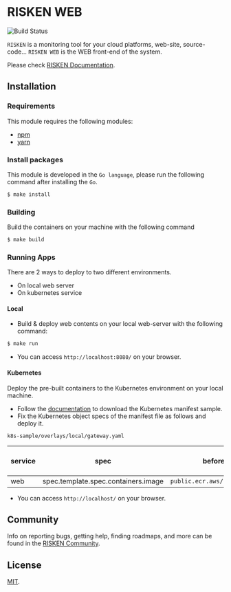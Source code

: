 # RISKEN WEB

![Build Status](https://codebuild.ap-northeast-1.amazonaws.com/badges?uuid=eyJlbmNyeXB0ZWREYXRhIjoiSGFTQW9qYjVaeWhlRDAwVzlOV2lWRzhGbzVGSkNkWXpRVHhPYlR0V2s2WlF5eTNONGIvOVFwWEwxNnRQWk95dDZONW1jeUI0Z1NhUDEwYmllWjE2SWc0PSIsIml2UGFyYW1ldGVyU3BlYyI6Im5DQjg3bXFtcDhlVkk3eVgiLCJtYXRlcmlhbFNldFNlcmlhbCI6MX0%3D&branch=master)

`RISKEN` is a monitoring tool for your cloud platforms, web-site, source-code... 
`RISKEN WEB` is the WEB front-end of the system.

Please check [RISKEN Documentation](https://docs.security-hub.jp/).

## Installation

### Requirements

This module requires the following modules:

- [npm](https://docs.npmjs.com/downloading-and-installing-node-js-and-npm)
- [yarn](https://classic.yarnpkg.com/lang/en/docs/install/#mac-stable)

### Install packages

This module is developed in the `Go language`, please run the following command after installing the `Go`.

```bash
$ make install
```

### Building

Build the containers on your machine with the following command

```bash
$ make build
```

### Running Apps

There are 2 ways to deploy to two different environments.
- On local web server
- On kubernetes service

#### Local

- Build & deploy web contents on your local web-server with the following command:
```bash
$ make run
```

- You can access `http://localhost:8080/` on your browser.

#### Kubernetes

Deploy the pre-built containers to the Kubernetes environment on your local machine.

- Follow the [documentation](https://docs.security-hub.jp/admin/infra_local/#risken) to download the Kubernetes manifest sample.
- Fix the Kubernetes object specs of the manifest file as follows and deploy it.

`k8s-sample/overlays/local/gateway.yaml`

| service | spec                                | before (public images)                     | after (pre-build images on your machine) |
| ------- | ----------------------------------- | ------------------------------------------ | ---------------------------------------- |
| web     | spec.template.spec.containers.image | `public.ecr.aws/risken/gateway/web:latest` | `gateway/web:latest`                     |

- You can access `http://localhost/` on your browser.


## Community

Info on reporting bugs, getting help, finding roadmaps,
and more can be found in the [RISKEN Community](https://github.com/ca-risken/community).




## License

[MIT](LICENSE).
